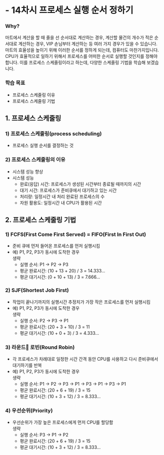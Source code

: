 # - 14차시 프로세스 실행 순서 정하기

### Why?
마트에서 계산을 할 때 줄을 선 순서대로 계산하는 경우, 계산할 물건의 개수가 적은 순서대로 계산하는 경우, VIP 손님부터 계산하는 등 여러 가지 경우가 있을 수 있습니다. 마트의 효율성을 높이기 위해 이러한 순서를 정하게 되는데, 컴퓨터도 마찬가지입니다. CPU가 효율적으로 일하기 위해서 프로세스를 어떠한 순서로 실행할 것인지를 정해야 합니다. 이를 프로세스 스케줄링이라고 하는데, 다양한 스케줄링 기법을 학습해 보겠습니다.

### 학습 목표
- 프로세스 스케줄링 이유
- 프로세스 스케줄링 기법

## 1. 프로세스 스케줄링
### 1) 프로세스 스케줄링(process scheduling)
- 프로세스 실행 순서를 결정하는 것

### 2) 프로세스 스케줄링의 이유
- 시스템 성능 향상
- 시스템 성능
  - 완료(응답) 시간: 프로세스가 생성된 시간부터 종료될 때까지의 시간
  - 대기 시간: 프로세스가 준비큐에서 대기하고 있는 시간
  - 처리량: 일정시간 내 처리 완료된 프로세스의 수
  - 자원 활용도: 일정시간 내 CPU가 활용된 시간

## 2. 프로세스 스케줄링 기법
### 1) FCFS(First Come First Served) = FIFO(First In First Out)
- 준비 큐에 먼저 들어온 프로세스를 먼저 실행시킴
- 예) P1, P2, P3가 동시에 도착한 경우  
생략
  - 실행 순서: P1 → P2 → P3
  - 평균 완료시간: (10 + 13 + 20) / 3 = 14.333…
  - 평균 대기시간: (0 + 10 + 13) / 3 = 7.666…

### 2) SJF(Shortest Job First)
- 작업이 끝나기까지의 실행시간 추정치가 가장 작은 프로세스를 먼저 실행시킴
- 예) P1, P2, P3가 동시에 도착한 경우  
생략
  - 실행 순서: P2 → P3 → P1
  - 평균 완료시간: (20 + 3 + 10) / 3 = 11
  - 평균 대기시간: (10 + 0 + 3) / 3 = 4.333…

### 3) 라운드 로빈(Round Robin)
- 각 프로세스가 차례대로 일정한 시간 간격 동안 CPU를 사용하고 다시 준비큐에서 대기하기를 반복
- 예) P1, P2, P3가 동시에 도착한 경우  
생략
  - 실행 순서: P1 → P2 → P3 → P1 → P3 → P1 → P3 → P1
  - 평균 완료시간: (20 + 6 + 19) / 3 = 15
  - 평균 대기시간: (10 + 3 + 12) / 3 = 8.333…

### 4) 우선순위(Priority)
- 우선순위가 가장 높은 프로세스에게 먼저 CPU를 할당함  
생략
  - 실행 순서: P3 → P1 → P2
  - 평균 완료시간: (20 + 6 + 19) / 3 = 15
  - 평균 대기시간: (10 + 3 + 12) / 3 = 8.333…
